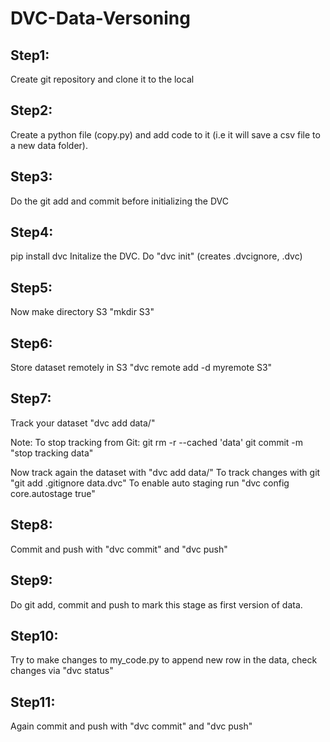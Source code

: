 # DVC-Data-Versoning

## Step1:
Create git repository and clone it to the local

## Step2:
Create a python file (copy.py) and add code to it (i.e it will save a csv file to a new data folder).

## Step3:
Do the git add and commit before initializing the DVC

## Step4:
pip install dvc
Initalize the DVC. Do "dvc init" (creates .dvcignore, .dvc)

## Step5:
Now make directory S3 "mkdir S3"

## Step6:
Store dataset remotely in S3 "dvc remote add -d myremote S3"

## Step7:
Track your dataset "dvc add data/"

Note:
To stop tracking from Git:
git rm -r --cached 'data'
git commit -m "stop tracking data"

Now track again the dataset with "dvc add data/"
To track changes with git "git add .gitignore data.dvc"
To enable auto staging run "dvc config core.autostage true"

## Step8:
Commit and push with "dvc commit" and "dvc push"

## Step9:
Do git add, commit and push to mark this stage as first version of data.

## Step10:
Try to make changes to my_code.py to append new row in the data, check changes via "dvc status"

## Step11:
Again commit and push with "dvc commit" and "dvc push"